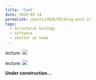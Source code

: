 ```yaml
---
title: 'Coot'
date: 2020-05-14
permalink: /posts/2020/05/blog-post-2/
tags:
  - Structural biology
  - software
  - shelter at home
---
```



lecture:
![](/images/file-name.png)

lecture:
![](/images/file-name.png)

**Under construction...**
